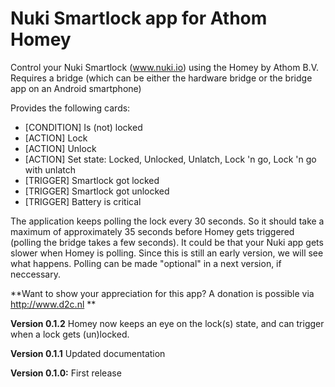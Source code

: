 # Nuki Smartlock app for Athom Homey

Control your Nuki Smartlock (www.nuki.io) using the Homey by Athom B.V.
Requires a bridge (which can be either the hardware bridge or the bridge app on an Android smartphone)

Provides the following cards:
- [CONDITION] Is (not) locked
- [ACTION] Lock
- [ACTION] Unlock
- [ACTION] Set state: Locked, Unlocked, Unlatch, Lock 'n go, Lock 'n go with unlatch
- [TRIGGER] Smartlock got locked
- [TRIGGER] Smartlock got unlocked
- [TRIGGER] Battery is critical

The application keeps polling the lock every 30 seconds. So it should take a maximum of approximately 35 seconds before Homey gets triggered (polling the bridge takes a few seconds).
It could be that your Nuki app gets slower when Homey is polling. Since this is still an early version, we will see what happens. Polling can be made "optional" in a next version, if neccessary.

**Want to show your appreciation for this app? A donation is possible via http://www.d2c.nl **

**Version 0.1.2**
Homey now keeps an eye on the lock(s) state, and can trigger when a lock gets (un)locked. 

**Version 0.1.1**
Updated documentation

**Version 0.1.0:**
First release